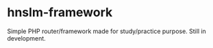 # hnslm-framework
Simple PHP router/framework made for study/practice purpose. Still in development.
